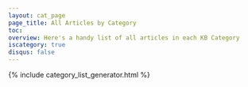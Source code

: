 ```yaml
---
layout: cat_page
page_title: All Articles by Category
toc:
overview: Here's a handy list of all articles in each KB Category
iscategory: true
disqus: false
---
```



{% include category_list_generator.html %}
